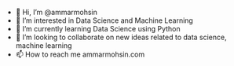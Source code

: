 - 👋 Hi, I’m @ammarmohsin
- 👀 I’m interested in Data Science and Machine Learning
- 🌱 I’m currently learning Data Science using Python
- 💞️ I’m looking to collaborate on new ideas related to data science, machine learning
- 📫 How to reach me ammarmohsin.com

<!---
ammarmohsin/ammarmohsin is a ✨ special ✨ repository because its `README.md` (this file) appears on your GitHub profile.
You can click the Preview link to take a look at your changes.
--->
